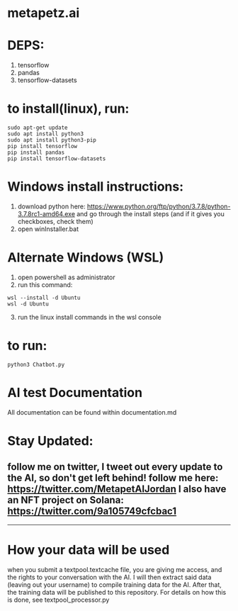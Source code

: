 # metapetz.ai

# DEPS:

1. tensorflow
2. pandas
3. tensorflow-datasets

# to install(linux), run:

```
sudo apt-get update
sudo apt install python3
sudo apt install python3-pip
pip install tensorflow
pip install pandas
pip install tensorflow-datasets

```
# Windows install instructions:

1. download python here: https://www.python.org/ftp/python/3.7.8/python-3.7.8rc1-amd64.exe and go through the install steps (and if it gives you checkboxes, check them)
2. open winInstaller.bat
# Alternate Windows (WSL)

1. open powershell as administrator
2. run this command:
```
wsl --install -d Ubuntu
wsl -d Ubuntu
```
3. run the linux install commands in the wsl console
# to run:

```
python3 Chatbot.py
```
# AI test Documentation

All documentation can be found within documentation.md

# Stay Updated:

follow me on twitter, I tweet out every update to the AI, so don't get left behind! follow me here: https://twitter.com/MetapetAIJordan
I also have an NFT project on Solana: https://twitter.com/9a105749cfcbac1
----------------------------------------
----------------------------------------

# How your data will be used

when you submit a textpool.textcache file, you are giving me access, and the rights to your conversation with the AI. I will then extract said data (leaving out your username) to compile training data for the AI. After that, the training data will be published to this repository. For details on how this is done, see textpool_processor.py
